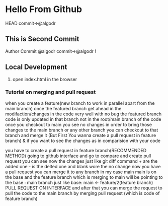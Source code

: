 # Hello From Github 
HEAD
commit->@algodr

## This is Second Commit
Author Commit @algodr
commit->@algodr !

## Local Development 
1. open index.html in the browser

### Tutorial on merging and pull request
when you create a feature(new branch to work in parallel apart from the main branch)
once the featured branch get ahead in the modifaction/changes in the code very well with no bug
the featured branch code is only updated in that branch not in the root/main  branch of the code 
once you checkout to main you see no changes in order to bring those changes to the main branch or any other branch 
you can checkout to that branch and merge it (But First You wanna create a pull request in feature branch)
& if you want to see the changes as in comparision with your code 

you have to create a pull request in feature branch(RECOMMENDED METHOD)
going  to github interface and go to compare and create pull request
you can see now the changes just like git diff command + are the added one - is the delted one and  blank wore the no change
now you have a pull request you can merge it to any branch in my case main
main is on the base and the feature branch which is merging to main will be pointing to the base : main branch
just like
base: main <- feature/2(feature branch) PULL REQUEST ON INTERFACE
and after that you can merge the request to pull the code to the main branch
by merging pull request (which is code of feature branch)

